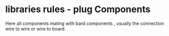 # libraries rules - plug Components

Here all components mating with bard components , usually the connection wire to wire or wire to board.
